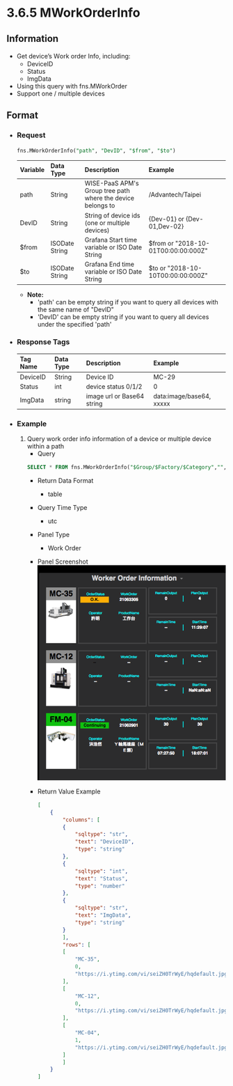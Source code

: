 # 3.6.5 MWorkOrderInfo

## Information

* Get device’s Ｗork order Info, including:
    * DeviceID
    * Status
    * ImgData
* Using this query with fns.MWorkOrder
* Support one / multiple devices


## Format

* ### Request

  ```sql
  fns.MWorkOrderInfo("path", "DevID", "$from", "$to")
  ```

  | Variable | Data Type | Description | Example |
  | :--- | :--- | :--- | :---|
  | path | String | WISE-PaaS APM's Group tree path<br>where the device belongs to | /Advantech/Taipei |
  | DevID | String | String of device ids \(one or multiple devices\) | {Dev-01} or {Dev-01,Dev-02} |
  | $from | ISODate String | Grafana Start time variable or ISO Date String | $from or "2018-10-01T00:00:00:000Z" |
  | $to | ISODate String | Grafana End time variable or ISO Date String | $to or "2018-10-10T00:00:00:000Z" |

  - **Note:**
    - 'path' can be empty string if you want to query all devices with the same name of "DevID"
    - 'DevID' can be empty string if you want to query all devices under the specified 'path'


* ### Response Tags

  | Tag Name | Data Type | Description | Example |
  | :--- | :--- | :--- | :--- |
  | DeviceID | String | Device ID | MC-29 |
  | Status | int | device status 0/1/2 | 0 |
  | ImgData | string | image url or Base64 string| data:image/base64, xxxxx |

* ### Example
    1. Query work order info information of a device or multiple device within a path
        - Query
        ```sql
        SELECT * FROM fns.MWorkOrderInfo("$Group/$Factory/$Category","",  "$from", "$to")
        ```
        - Return Data Format
            * table
        - Query Time Type
            * utc
        - Panel Type
            * Work Order
        - Panel Screenshot
            ![](/images/3.6.5-MWorkOrderInfo.png)

        - Return Value Example
            ```json
            [
                {
                    "columns": [
                    {
                        "sqltype": "str",
                        "text": "DeviceID",
                        "type": "string"
                    },
                    {
                        "sqltype": "int",
                        "text": "Status",
                        "type": "number"
                    },
                    {
                        "sqltype": "str",
                        "text": "ImgData",
                        "type": "string"
                    }
                    ],
                    "rows": [
                    [
                        "MC-35",
                        0,
                        "https://i.ytimg.com/vi/seiZH0TrWyE/hqdefault.jpg",
                    ],
                    [
                        "MC-12",
                        0,
                        "https://i.ytimg.com/vi/seiZH0TrWyE/hqdefault.jpg",
                    ],
                    [
                        "MC-04",
                        1,
                        "https://i.ytimg.com/vi/seiZH0TrWyE/hqdefault.jpg",
                    ]
                    ]
                }
            ]

            ```
